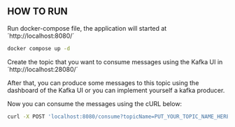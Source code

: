 ## HOW TO RUN

Run docker-compose file, the application will started at ´http://localhost:8080/´

```bash
docker compose up -d
```

Create the topic that you want to consume messages using the Kafka UI in ´http://localhost:28080/´

After that, you can produce some messages to this topic using the dashboard of the Kafka UI or you can implement yourself a kafka producer.

Now you can consume the messages using the cURL below:

```bash
curl -X POST 'localhost:8080/consume?topicName=PUT_YOUR_TOPIC_NAME_HERE'
```

